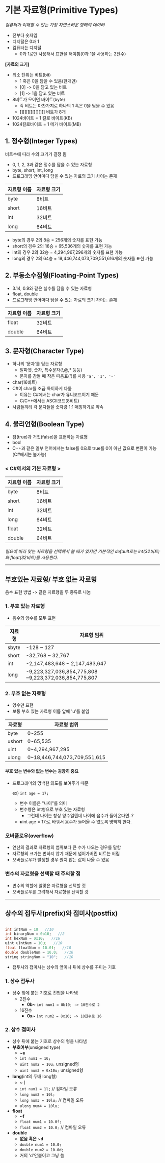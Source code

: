 # 기본 자료형(Primitive Types)

_컴퓨터가 이해할 수 있는 가장 자연스러운 형태의 데이터_

- 전부다 숫자임
- 디지털은 0과 1
- 컴퓨터는 디지털
  - 0과 1로만 사용해서 표현을 해야함(0과 1을 사용하는 2진수)

<strong>[자료의 크기]</strong>

- 최소 단위는 비트(bit)
  - 1 혹은 0을 담을 수 있음(한개만)
  - [0] -> 0을 담고 있는 비트
  - [1] -> 1을 담고 있는 비트
- 8비트가 모이면 바이트(byte)
  - 각 비트는 마찬가지로 하나의 1 혹은 0을 담을 수 있음
  - [][][][][][][][] 비트가 8개
- 1024바이트 = 1 킬로 바이트(KB)
- 1024킬로바이트 = 1 메가 바이트(MB)

## 1. 정수형(Integer Types)

비트수에 따라 수의 크기가 결정 됨

- 0, 1, 2, 3과 같은 정수를 담을 수 있는 자료형
- byte, short, int, long
- 프로그래밍 언어마다 담을 수 있는 자료의 크기 차이는 존재

|자료형 이름|자료형 크기|
|------|-----|
|byte|8비트|
|short|16비트|
|int|32비트|
|long|64비트|

- byte의 경우 2의 8승 = 256개의 숫자를 표현 가능
- short의 경우 2의 16승 = 65,536개의 숫자를 표현 가능
- int의 경우 2의 32승 = 4,294,967,296개의 숫자를 표현 가능
- long의 경우 2의 64승 = 18,446,744,073,709,551,616개의 숫자를 표현 가능

## 2. 부동소수점형(Floating-Point Types)

- 3.14, 0.9와 같은 실수를 담을 수 있는 자료형
- float, double
- 프로그래밍 언어마다 담을 수 있는 자료의 크기 차이는 존재

|자료형 이름|자료형 크기|
|------|-----|
|float|32비트|
|double|64비트|

## 3. 문자형(Character Type)

- 하나의 '문자'를 담는 자료형
  - 알파벳, 숫자, 특수문자(!,@,* 등등)
  - 문자를 감쌀 때 작은 따옴표(')를 사용
    `'a', '1', '-'`
- char(16비트)
- C#이 char를 조금 특이하게 다룸
  - 이유는 C#에서는 char가 유니코드이기 때문
  - C/C++에서는 ASCII코드(8비트)
- 사람들끼리 각 문자들을 숫자랑 1:1 매칭하기로 약속

## 4. 불리언형(Boolean Type)

- 참(true)과 거짓(false)을 표현하는 자료형
- bool
- C++과 같은 일부 언어에서는 false를 0으로 true를 0이 아닌 값으로 변환이 가능(C#에서는 불가능)

### < C#에서의 기본 자료형 >

|자료형 이름|자료형 크기|
|------|-----|
|byte|8비트|
|short|16비트|
|int|32비트|
|long|64비트|
|float|32비트|
|double|64비트|

_필요에 따라 맞는 자료형을 선택해서 쓸 때가 있지만 기본적인 default로는 int(32비트)와 float(32비트)를 사용한다._

----------------------

## 부호있는 자료형/ 부호 없는 자료형

음수 표현 방법 -> 같은 자료형을 두 종류로 나눔

### 1. 부호 있는 자료형

- 음수와 양수를 모두 표현

|자료형|자료형 범위|
|------|-----|
|sbyte|-128 ~ 127|
|short|-32,768 ~ 32,767|
|int|-2,147,483,648 ~ 2,147,483,647|
|long|-9,223,327,036,854,775,808 ~9,223,372,036,854,775,807|

### 2. 부호 없는 자료형

- 양수만 표현
- 보통 부호 있는 자료형 이름 앞에 'u'를 붙임

|자료형|자료형 범위|
|------|-----|
|byte|0~255|
|ushort|0~65,535|
|uint|0~4,294,967,295|
|ulong|0~18,446,744,073,709,551,615|

#### 부호 있는 변수와 없는 변수는 굉장히 중요

- 프로그래머의 명백한 의도를 보여주기 때문

    ex) `int age = 17;`  

  - 변수 이름은 "나이"를 의미
  - 변수형은 int형으로 부호 있는 자료형
    - 그런데 나이는 항상 양수일텐데 나이에 음수가 들어온다면..?
  - **u**int age = 17;로 바꿔서 음수가 들어올 수 없도록 명백히 한다.

### 오버플로우(overflow)

- 연산의 결과로 자료형의 범위보다 큰 수가 나오는 경우를 말함
- 자료형의 크기는 변하지 않기 때문에 넘어가버린 비트는 버림
- 오버플로우가 발생할 경우 원치 않는 값이 나올 수 있음

### 변수의 자료형을 선택할 때 주의할 점

- 변수의 역할에 알맞은 자료형을 선택할 것
- 오버플로우를 고려해서 자료형을 선택할 것

----------------------

## 상수의 접두사(prefix)와 접미사(postfix)

```c

int intNum = 10   //10
int binaryNum = 0b10;   //2
int hexNum = 0x10;   //16
uint uIntNum = 10u;   //10
float floatNum = 10.0f;   //10
double doubleNum = 10.0;   //10
string stringNum = "10";   //10
```

- 접두사와 접미사는 상수의 앞이나 뒤에 상수를 꾸미는 기호

### 1. 상수 접두사

- 상수 앞에 붙는 기호로 진법을 나타냄
  - 2진수
    - **0b~**
        `int num1 = 0b10; -> 10진수로 2`
  - 16진수
    - **0x~**
        `int num2 = 0x10; -> 10진수로 16`

### 2. 상수 접미사

- 상수 뒤에 붙는 기호로 상수의 형을 나타냄
- **부호여부**(unsigned type)
  - **~u**
  - `int num1 = 10;`
  - `uint num2 = 10u;` unsigned형
  - `uint num3 = 0x10u;` unsigned형
- **long**(int의 두배 long형)
  - **~ㅣ**
  - `int num1 = 1l;` // 컴파일 오류
  - `long num2 = 10l;`
  - `long num3 = 10lu;` // 컴파일 오류
  - `ulong num4 = 10lu;`
- **float**
  - **~f**
  - `float num1 = 10.0f;`
  - `float num2 = 10.0;` // 컴파일 오류
- **double**
  - **없음 혹은 ~d**
  - `double num1 = 10.0;`
  - `double num2 = 10.0d;`
  - 거의 'd'안붙이고 그냥 씀
